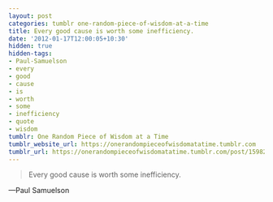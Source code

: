 ```yaml
---
layout: post
categories: tumblr one-random-piece-of-wisdom-at-a-time
title: Every good cause is worth some inefficiency.
date: '2012-01-17T12:00:05+10:30'
hidden: true
hidden-tags:
- Paul-Samuelson
- every
- good
- cause
- is
- worth
- some
- inefficiency
- quote
- wisdom
tumblr: One Random Piece of Wisdom at a Time
tumblr_website_url: https://onerandompieceofwisdomatatime.tumblr.com
tumblr_url: https://onerandompieceofwisdomatatime.tumblr.com/post/15982397689/every-good-cause-is-worth-some-inefficiency
---
```

> Every good cause is worth some inefficiency.

—Paul Samuelson
